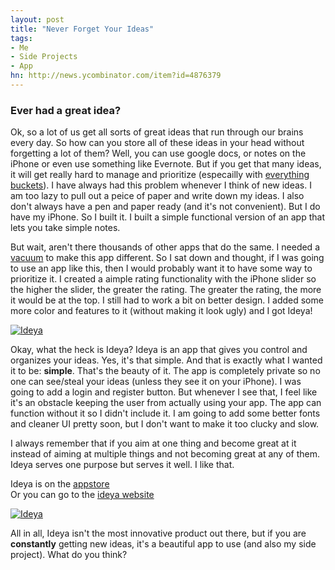 ```yaml
---
layout: post
title: "Never Forget Your Ideas"
tags:
- Me
- Side Projects
- App
hn: http://news.ycombinator.com/item?id=4876379
---
```


### Ever had a great idea?

Ok, so a lot of us get all sorts of great ideas that run through our brains every day. So how can you store all of these ideas in your head without forgetting a lot of them? Well, you can use google docs, or notes on the iPhone or even use something like Evernote. But if you get that many ideas, it will get really hard to manage and prioritize (especailly with [everything buckets](http://lifehacker.com/5666954/avoid-everything-buckets-aka-why-i-cant-get-into-apps-like-evernote)). I have always had this problem whenever I think of new ideas. I am too lazy to pull out a peice of paper and write down my ideas. I also don't always have a pen and paper ready (and it's not convenient). But I do have my iPhone. So I built it. I built a simple functional version of an app that lets you take simple notes. 

But wait, aren't there thousands of other apps that do the same. I needed a [vacuum](http://mobile.smashingmagazine.com/2012/11/07/succeed-with-your-app/) to make this app different. So I sat down and thought, if I was going to use an app like this, then I would probably want it to have some way to prioritize it. I created a aimple rating functionality with the iPhone slider so the higher the slider, the greater the rating. The greater the rating, the more it would be at the top. I still had to work a bit on better design. I added some more color and features to it (without making it look ugly) and I got Ideya!

[
![Ideya](http://www.ideyaapp.tk/assets/icons/idea-logo-main.png)
](http://www.ideyaapp.tk)

Okay, what the heck is Ideya? Ideya is an app that gives you control and organizes your ideas. Yes, it's that simple. And that is exactly what I wanted it to be: <strong>simple</strong>. That's the beauty of it. The app is completely private so no one can see/steal your ideas (unless they see it on your iPhone). I was going to add a login and register button. But whenever I see that, I feel like it's an obstacle keeping the user from actually using your app. The app can function without it so I didn't include it. I am going to add some better fonts and cleaner UI pretty soon, but I don't want to make it too clucky and slow.

I always remember that if you aim at one thing and become great at it instead of aiming at multiple things and not becoming great at any of them. Ideya serves one purpose but serves it well. I like that.

Ideya is on the [appstore](https://itunes.apple.com/us/app/ideya/id578536295?mt=8&uo=4)<br>
Or you can go to the [ideya website](http://www.ideyaapp.tk)

[
![Ideya](http://www.ideyaapp.tk/img/phones.png)
](http://www.ideyaapp.tk)

All in all, Ideya isn't the most innovative product out there, but if you are <strong>constantly</strong> getting new ideas, it's a beautiful app to use (and also my side project). What do you think?